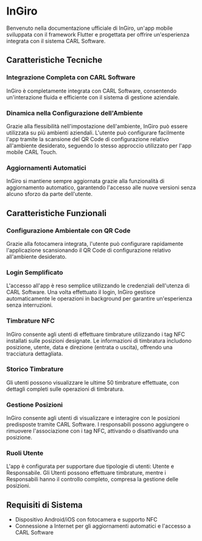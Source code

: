 # InGiro

Benvenuto nella documentazione ufficiale di InGiro, un'app mobile sviluppata con il framework Flutter e progettata per offrire un'esperienza integrata con il sistema CARL Software.

## Caratteristiche Tecniche

### Integrazione Completa con CARL Software
InGiro è completamente integrata con CARL Software, consentendo un'interazione fluida e efficiente con il sistema di gestione aziendale.

### Dinamica nella Configurazione dell'Ambiente
Grazie alla flessibilità nell'impostazione dell'ambiente, InGiro può essere utilizzata su più ambienti aziendali. L'utente può configurare facilmente l'app tramite la scansione del QR Code di configurazione relativo all'ambiente desiderato, seguendo lo stesso approccio utilizzato per l'app mobile CARL Touch.

### Aggiornamenti Automatici
InGiro si mantiene sempre aggiornata grazie alla funzionalità di aggiornamento automatico, garantendo l'accesso alle nuove versioni senza alcuno sforzo da parte dell'utente.

## Caratteristiche Funzionali

### Configurazione Ambientale con QR Code
Grazie alla fotocamera integrata, l'utente può configurare rapidamente l'applicazione scansionando il QR Code di configurazione relativo all'ambiente desiderato.

### Login Semplificato
L'accesso all'app è reso semplice utilizzando le credenziali dell'utenza di CARL Software. Una volta effettuato il login, InGiro gestisce automaticamente le operazioni in background per garantire un'esperienza senza interruzioni.

### Timbrature NFC
InGiro consente agli utenti di effettuare timbrature utilizzando i tag NFC installati sulle posizioni designate. Le informazioni di timbratura includono posizione, utente, data e direzione (entrata o uscita), offrendo una tracciatura dettagliata.

### Storico Timbrature
Gli utenti possono visualizzare le ultime 50 timbrature effettuate, con dettagli completi sulle operazioni di timbratura.

### Gestione Posizioni
InGiro consente agli utenti di visualizzare e interagire con le posizioni predisposte tramite CARL Software. I responsabili possono aggiungere o rimuovere l'associazione con i tag NFC, attivando o disattivando una posizione.

### Ruoli Utente
L'app è configurata per supportare due tipologie di utenti: Utente e Responsabile. Gli Utenti possono effettuare timbrature, mentre i Responsabili hanno il controllo completo, compresa la gestione delle posizioni.

## Requisiti di Sistema
- Dispositivo Android/iOS con fotocamera e supporto NFC
- Connessione a Internet per gli aggiornamenti automatici e l'accesso a CARL Software

